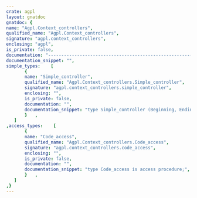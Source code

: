 ```yaml
---
crate: agpl
layout: gnatdoc
gnatdoc: {
name: "Agpl.Context_controllers",
qualified_name: "Agpl.Context_controllers",
signature: "agpl.context_controllers",
enclosing: "agpl",
is_private: false,
documentation: "----------------------------------------------------------------------\n Object                                                             --\n----------------------------------------------------------------------\n  Declaring an object of this kind will cause the execution of the\n  Beginning and Ending code when the object is created and destroyed\n  respectively",
documentation_snippet: "",
simple_types:    [
       {
       name: "Simple_controller",
       qualified_name: "Agpl.Context_controllers.Simple_controller",
       signature: "agpl.context_controllers.simple_controller",
       enclosing: "",
       is_private: false,
       documentation: "",
       documentation_snippet: "type Simple_controller (Beginning, Ending : Code_access) is private;",
       }   ,
   ]
,access_types:    [
       {
       name: "Code_access",
       qualified_name: "Agpl.Context_controllers.Code_access",
       signature: "agpl.context_controllers.code_access",
       enclosing: "",
       is_private: false,
       documentation: "",
       documentation_snippet: "type Code_access is access procedure;",
       }   ,
   ]
,}
---
```

